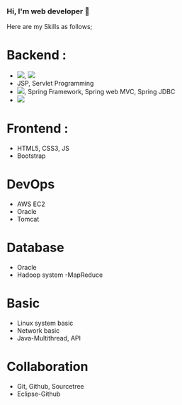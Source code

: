### Hi, I'm web developer 👋

Here are my Skills as follows;

# Backend :
- <img src="https://img.shields.io/badge/#007396?style=flat-square&logo=Java-007396&logoColor=white"/></a>, <img src="https://img.shields.io/badge/Python-3766AB?style=flat-square&logo=Python&logoColor=white"/></a>
- JSP, Servlet Programming
- <img src="https://img.shields.io/badge/#6DB33F?style=flat-square&logo=Spring-6DB33F&logoColor=white"/></a>, Spring Framework, Spring web MVC, Spring JDBC
- <img src="https://img.shields.io/badge/#2C2255?style=flat-square&logo=Eclipse IDE-2C2255&logoColor=white"/></a>

# Frontend :
- HTML5, CSS3, JS
- Bootstrap

# DevOps
- AWS EC2
- Oracle
- Tomcat

# Database
- Oracle
- Hadoop system -MapReduce

# Basic
- Linux system basic
- Network basic
- Java-Multithread, API

# Collaboration
- Git, Github, Sourcetree
- Eclipse-Github
